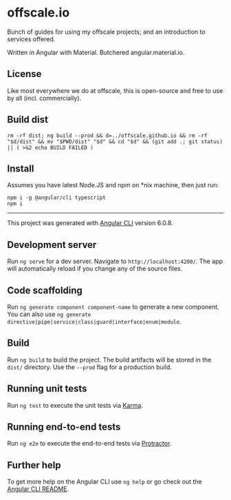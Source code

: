 offscale.io
===========
Bunch of guides for using my offscale projects; and an introduction to services offered.

Written in Angular with Material. Butchered angular.material.io.

## License
Like most everywhere we do at offscale, this is open-source and free to use by all (incl. commercially).

## Build dist

    rm -rf dist; ng build --prod && d=../offscale.github.io && rm -rf "$d/dist" && mv "$PWD/dist" "$d" && cd "$d" && (git add .; git status) || ( >&2 echo BUILD FAILED )

## Install

Assumes you have latest Node.JS and npm on *nix machine, then just run:

    npm i -g @angular/cli typescript
    npm i

---

This project was generated with [Angular CLI](https://github.com/angular/angular-cli) version 6.0.8.

## Development server

Run `ng serve` for a dev server. Navigate to `http://localhost:4200/`. The app will automatically reload if you change any of the source files.

## Code scaffolding

Run `ng generate component component-name` to generate a new component. You can also use `ng generate directive|pipe|service|class|guard|interface|enum|module`.

## Build

Run `ng build` to build the project. The build artifacts will be stored in the `dist/` directory. Use the `--prod` flag for a production build.

## Running unit tests

Run `ng test` to execute the unit tests via [Karma](https://karma-runner.github.io).

## Running end-to-end tests

Run `ng e2e` to execute the end-to-end tests via [Protractor](http://www.protractortest.org/).

## Further help

To get more help on the Angular CLI use `ng help` or go check out the [Angular CLI README](https://github.com/angular/angular-cli/blob/master/README.md).
